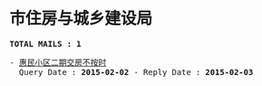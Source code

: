 # 市住房与城乡建设局
<pre><b>TOTAL MAILS : 1</b></pre>
<pre>
- <a href="../../categories/mails/2961.md">惠民小区二期交房不按时</a><br/>  Query Date : <b>2015-02-02</b> - Reply Date : <b>2015-02-03</b>
</pre>